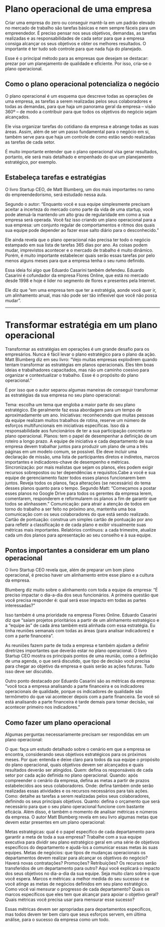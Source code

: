 # Plano operacional de uma empresa
<p align="justify">

Criar uma empresa do zero ou conseguir mantê-la em um padrão elevado no mercado de trabalho são tarefas básicas e nem sempre fáceis para um empreendedor.
É preciso pensar nos seus objetivos, demandas, as tarefas realizadas e as responsabilidades de cada setor para que a empresa consiga alcançar os seus objetivos e obter os melhores resultados. O importante é ter tudo sob controle para que nada fuja do planejado.

Esse é o principal método para as empresas que desejam se destacar: prezar por um planejamento de qualidade e eficiente. Por isso, cria-se o plano operacional.

## Como o plano operacional potencializa o negócio

O plano operacional é um esquema que descreve todas as operações de uma empresa, as tarefas a serem realizadas pelos seus colaboradores e todas as demandas, para que haja um panorama geral da empresa – visão 360º – de modo a contribuir para que todos os objetivos do negócio sejam alcançados.

Ele visa organizar tarefas do cotidiano da empresa e abrange todas as suas áreas. Assim, além de ser um passo fundamental para o negócio em si, também serve para que haja um controle de como estão sendo realizadas as tarefas de cada setor.

É muito importante entender que o plano operacional visa gerar resultados, portanto, ele será mais detalhado e empenhado do que um planejamento estratégico, por exemplo.

## Estabeleça tarefas e estratégias
O livro Startup CEO, de Matt Blumberg, um dos mais importantes no ramo do empreendedorismo, será estudado nessa aula.

Segundo o autor: “Enquanto você e sua equipe simplesmente precisam aceitar a incerteza do mercado como parte da vida de uma startup, você pode atenuá-la mantendo um alto grau de regularidade em como a sua empresa será operada. Você faz isso criando um plano operacional para a sua empresa: um conjunto regular de comportamentos e ritmos dos quais sua equipe pode depender ao fazer esse salto diário para o desconhecido.”

Ele ainda revela que o plano operacional não precisa ter todo o negócio estampado em sua lista de tarefas 365 dias por ano. As coisas podem mudar, imprevistos acontecer e o mercado de trabalho é muito dinâmico. Porém, é muito importante estabelecer quais serão essas tarefas por pelo menos alguns meses para que a empresa tenha o seu rumo definido.

Essa ideia foi algo que Eduardo Casarini também defendeu. Eduardo Casarini é cofundador da empresa Flores Online, que está no mercado desde 1998 e hoje é líder no segmento de flores e presentes pela Internet.

Ele diz que “em uma empresa tem que ter a estratégia, aonde você quer ir, um alinhamento anual, mas não pode ser tão inflexível que você não possa mudar”.

---

# Transformar estratégia em um plano operacional

Transformar as estratégias em operações é um grande desafio para os empresários. Nunca é fácil levar o plano estratégico para o plano da ação. Matt Blumberg diz em seu livro: “Vejo muitas empresas explodirem quando tentam transformar as estratégias em planos operacionais. Eles têm boas ideias e trabalhadores capacitados, mas não um caminho coesivo para organizar e contextualizar o trabalho. Esse é o propósito do plano operacional.”

É por isso que o autor separou algumas maneiras de conseguir transformar as estratégias da sua empresa no seu plano operacional:

Tema: escolha um tema que engloba a maior parte do seu plano estratégico. Ele geralmente faz essa abordagem para um tempo de aproximadamente um ano.
Iniciativas: reconhecendo que muitas pessoas da equipe realizam muitos trabalhos de rotina, reserve um número de esforços multifuncionais em iniciativas específicas. Isso dá a responsabilidade aos funcionários de ter a sua participação concreta no plano operacional.
Planos: tem o papel de desempenhar a definição de um roteiro a longo prazo. A equipe de iniciativa e cada departamento de sua empresa devem trabalhar juntos para produzir um plano de uma a três páginas em um modelo comum, se possível. Ele deve incluir uma declaração de missão, uma lista de participantes diretos e indiretos, marcos importantes e indicadores-chave de desempenho e métricas.
Sincronização: por mais realistas que sejam os planos, eles podem exigir recursos sobrepostos ou ter dependências e requisitos.Cabe a você e sua equipe de gerenciamento fazer todos esses planos funcionarem bem juntos. Reveja todos os planos, faça alterações (se necessário) do tema desses planos quanto para o tempo.
Segundo Matt: “Começamos a postar esses planos no Google Drive para todos os gerentes da empresa lerem, comentarem, responderem e reformularem os planos a fim de garantir que todos se alinhassem.”
Comunicação: para atrair a atenção de todos em torno do trabalho a ser feito no próximo ano, mantenha uma boa comunicação com os seus colaboradores do que está sendo realizado.
Cartão de pontuação: construa um simples cartão de pontuação por ano para refletir a classificação e de cada plano e exibir visualmente suas métricas mais importantes.
Relatórios contínuos: a cada trimestre, atualize cada um dos planos para apresentação ao seu conselho e à sua equipe.


## Pontos importantes a considerar em um plano operacional

O livro Startup CEO revela que, além de preparar um bom plano operacional, é preciso haver um alinhamento entre esse plano e a cultura da empresa.

Blumberg diz muito sobre o alinhamento com toda a equipe da empresa: “É preciso impactar o dia-a-dia dos seus funcionários. A primeira questão que você precisa responder é: qual será esse impacto em todas as partes interessadas?”

Isso também é uma prioridade na empresa Flores Online. Eduardo Casarini diz que “saíam projetos prioritários a partir de um alinhamento estratégico e a “equipe às” de cada área também está alinhada com essa estratégia. Eu tinha reuniões semanais com todas as áreas (para analisar indicadores) e com a parte financeira”.

As reuniões fazem parte de toda a empresa e também ajudam a definir diretrizes importantes que deverão estar no plano operacional. O livro Startup CEO mostra os principais pontos de uma reunião, como a definição de uma agenda, o que será discutido, que tipo de decisão você precisa para chegar ao objetivo da empresa e quais serão as ações futuras. Tudo isso deve ser discutido.

Outro ponto destacado por Eduardo Casarini são as métricas da empresa: “você toca a empresa analisando a parte financeira e os indicadores operacionais de qualidade, porque os indicadores de qualidade são termômetro do que vai acontecer depois com a parte financeira. Se você só está analisando a parte financeira é tarde demais para tomar decisão, vai acontecer primeiro nos indicadores.”

## Como fazer um plano operacional

Algumas perguntas necessariamente precisam ser respondidas em um plano operacional:

O que: faça um estudo detalhado sobre o cenário em que a empresa se encontra, considerando seus objetivos estratégicos para os próximos meses.
Por que: entenda e deixe claro para todos da sua equipe o propósito do plano operacional, quais objetivos devem ser alcançados e quais resultados deverão ser atingidos.
Quem: defina os responsáveis de cada setor por cada ação definida no plano operacional.
Quando: após compreender o cenário da empresa, defina as metas a partir de prazos estabelecidos aos seus colaboradores.
Onde: defina também onde serão realizadas essas atividades e os recursos necessários para tais ações.
Como: detalhe as tarefas a serem realizadas pelos seus colaboradores, definindo os seus principais objetivos.
Quanto: defina o orçamento que será necessário para que o seu plano operacional funcione com bastante eficácia. Além disso, é também o momento de analisar métricas e números da empresa.
O autor Matt Blumberg revela em seu livro algumas metas que devem estar presentes em um plano operacional:

Metas estratégicas: qual é o papel específico de cada departamento para garantir a meta de toda a sua empresa? Trabalhe com a sua equipe executiva para dividir seu plano estratégico geral em uma série de objetivos específicos do departamento e ajudá-los a comunicar essas metas às suas equipes.
Metas de negócios: que tipos de mudanças operacionais os departamentos devem realizar para alcançar os objetivos do negócio? Haverá novas contratações? Promoções? Retribuições? Os recursos serão transferidos de um departamento para outro? Aqui você explicará o impacto dos seus objetivos no dia-a-dia da sua equipe. Seja muito claro sobre o que você espera.
Marcos e métricas: a melhor medida do seu sucesso é se você atinge as metas de negócios definidos em seu plano estratégico.
Como você vai mensurar o progresso de cada departamento? Quais os marcos específicos que eles tem que alcançar para apoiar o objetivo geral? Quais métricas você precisa usar para mensurar esse sucesso?

Essas métricas devem ser apropriadas para departamentos específicos, mas todos devem ter bem claro que seus esforços servem, em última análise, para o sucesso da empresa como um todo.

</p>